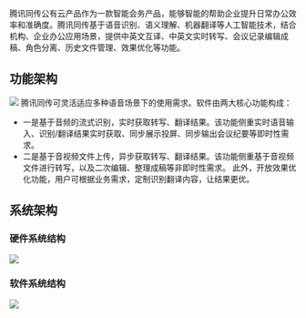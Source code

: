 腾讯同传公有云产品作为一款智能会务产品，能够智能的帮助企业提升日常办公效率和准确度。腾讯同传基于语音识别、语义理解、机器翻译等人工智能技术，结合机构、企业办公应用场景，提供中英文互译、中英文实时转写、会议记录编辑成稿、角色分离、历史文件管理、效果优化等功能。

## 功能架构
![](https://main.qcloudimg.com/raw/15561addfa5b3a13bef3728af7c7b4ed.png)
腾讯同传可灵活适应多种语音场景下的使用需求。软件由两大核心功能构成：
- 一是基于音频的流式识别，实时获取转写、翻译结果。该功能侧重实时语音输入、识别/翻译结果实时获取、同步展示投屏、同步输出会议纪要等即时性需求。
- 二是基于音视频文件上传，异步获取转写、翻译结果。该功能侧重基于音视频文件进行转写，以及二次编辑、整理成稿等非即时性需求。
此外，开放效果优化功能，用户可根据业务需求，定制识别翻译内容，让结果更优。

## 系统架构
### 硬件系统结构
![](https://main.qcloudimg.com/raw/d51ccb36818eb63ad6ef707543be893a.png)

### 软件系统结构
![](https://main.qcloudimg.com/raw/3bfbcf31f18f68d880ff5c1dd47b284d.png)
